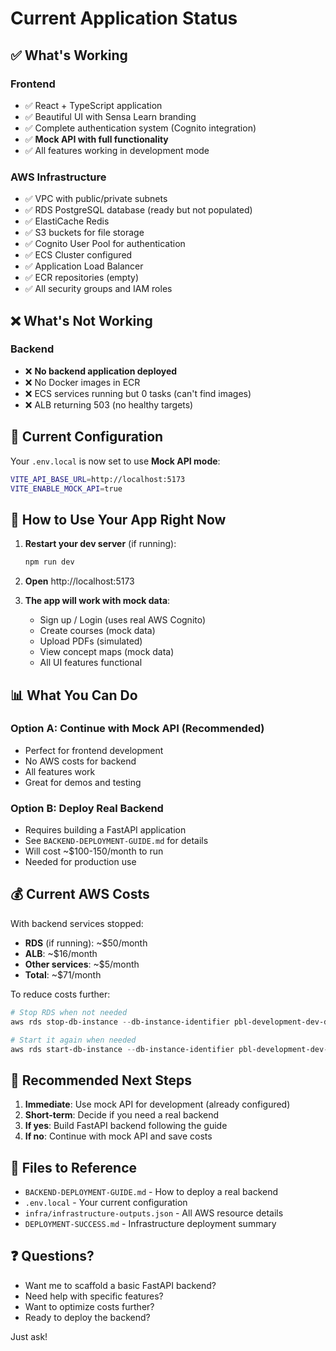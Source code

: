 # Current Application Status

## ✅ What's Working

### Frontend
- ✅ React + TypeScript application
- ✅ Beautiful UI with Sensa Learn branding
- ✅ Complete authentication system (Cognito integration)
- ✅ **Mock API with full functionality**
- ✅ All features working in development mode

### AWS Infrastructure
- ✅ VPC with public/private subnets
- ✅ RDS PostgreSQL database (ready but not populated)
- ✅ ElastiCache Redis
- ✅ S3 buckets for file storage
- ✅ Cognito User Pool for authentication
- ✅ ECS Cluster configured
- ✅ Application Load Balancer
- ✅ ECR repositories (empty)
- ✅ All security groups and IAM roles

## ❌ What's Not Working

### Backend
- ❌ **No backend application deployed**
- ❌ No Docker images in ECR
- ❌ ECS services running but 0 tasks (can't find images)
- ❌ ALB returning 503 (no healthy targets)

## 🔧 Current Configuration

Your `.env.local` is now set to use **Mock API mode**:

```bash
VITE_API_BASE_URL=http://localhost:5173
VITE_ENABLE_MOCK_API=true
```

## 🚀 How to Use Your App Right Now

1. **Restart your dev server** (if running):
   ```bash
   npm run dev
   ```

2. **Open** http://localhost:5173

3. **The app will work with mock data**:
   - Sign up / Login (uses real AWS Cognito)
   - Create courses (mock data)
   - Upload PDFs (simulated)
   - View concept maps (mock data)
   - All UI features functional

## 📊 What You Can Do

### Option A: Continue with Mock API (Recommended)
- Perfect for frontend development
- No AWS costs for backend
- All features work
- Great for demos and testing

### Option B: Deploy Real Backend
- Requires building a FastAPI application
- See `BACKEND-DEPLOYMENT-GUIDE.md` for details
- Will cost ~$100-150/month to run
- Needed for production use

## 💰 Current AWS Costs

With backend services stopped:
- **RDS** (if running): ~$50/month
- **ALB**: ~$16/month
- **Other services**: ~$5/month
- **Total**: ~$71/month

To reduce costs further:
```powershell
# Stop RDS when not needed
aws rds stop-db-instance --db-instance-identifier pbl-development-dev-db --region eu-west-1

# Start it again when needed
aws rds start-db-instance --db-instance-identifier pbl-development-dev-db --region eu-west-1
```

## 🎯 Recommended Next Steps

1. **Immediate**: Use mock API for development (already configured)
2. **Short-term**: Decide if you need a real backend
3. **If yes**: Build FastAPI backend following the guide
4. **If no**: Continue with mock API and save costs

## 📝 Files to Reference

- `BACKEND-DEPLOYMENT-GUIDE.md` - How to deploy a real backend
- `.env.local` - Your current configuration
- `infra/infrastructure-outputs.json` - All AWS resource details
- `DEPLOYMENT-SUCCESS.md` - Infrastructure deployment summary

## ❓ Questions?

- Want me to scaffold a basic FastAPI backend?
- Need help with specific features?
- Want to optimize costs further?
- Ready to deploy the backend?

Just ask!

